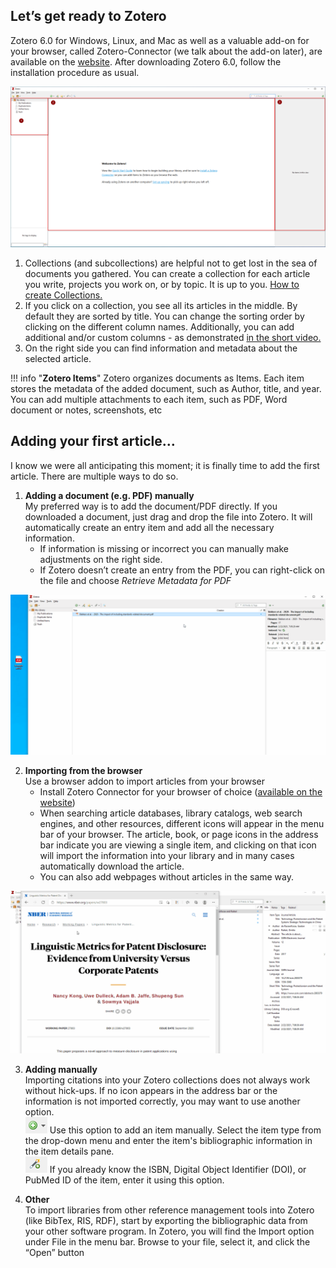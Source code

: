 ## Let’s get ready to Zotero

Zotero 6.0 for Windows, Linux, and Mac as well as a valuable add-on for your browser, called Zotero-Connector (we talk about the add-on later), are available on the [website](https://www.zotero.org/download/). After downloading Zotero 6.0, follow the installation procedure as usual.

 ![](images/02a.png)

1. Collections (and subcollections) are helpful not to get lost in the sea of documents you gathered. You can create a collection for each article you write, projects you work on, or by topic. It is up to you. [How to create Collections.](images/01collection.gif)
2. If you click on a collection, you see all its articles in the middle. By default they are sorted by title. You can change the sorting order by clicking on the different column names. Additionally, you can add additional and/or custom columns - as demonstrated [in the short video.](images/02columns.gif)
3. On the right side you can find information and metadata about the selected article.

!!! info "**Zotero Items**"
    Zotero organizes documents as Items. Each item stores the metadata of the added document, such as Author, title, and year. You can add multiple attachments to each item, such as PDF, Word document or notes, screenshots, etc


## Adding your first article…

I know we were all anticipating this moment; it is finally time to add the first article. There are multiple ways to do so.

1.	**Adding a document (e.g. PDF) manually**  
My preferred way is to add the document/PDF directly. If you downloaded a document, just drag and drop the file into Zotero. It will automatically create an entry item and add all the necessary information.
    * If information is missing or incorrect you can manually make adjustments on the right side.
    * If Zotero doesn’t create an entry from the PDF, you can right-click on the file and choose *Retrieve Metadata for PDF*

 ![](images/02-addpdf.png)


2.	**Importing from the browser**  
Use a browser addon to import articles from your browser
    * Install Zotero Connector for your browser of choice ([available on the website](https://www.zotero.org/download/))
    * When searching article databases, library catalogs, web search engines, and other resources, different icons will appear in the menu bar of your browser. The article, book, or page icons in the address bar indicate you are viewing a single item, and clicking on that icon will import the information into your library and in many cases automatically download the article.
    *	You can also add webpages without articles in the same way.

 ![](images/02-addbrowser.gif)


3.	**Adding manually**  
Importing citations into your Zotero collections does not always work without hick-ups. If no icon appears in the address bar or the information is not imported correctly, you may want to use another option.  
 ![](images/02manually1.png) Use this option to add an item manually. Select the item type from the drop-down menu and enter the item's bibliographic information in the item details pane.  
 ![](images/02manually2.png) If you already know the ISBN, Digital Object Identifier (DOI), or PubMed ID of the item, enter it using this option.



4.	**Other**  
To import libraries from other reference management tools into Zotero (like BibTex, RIS, RDF), start by exporting the bibliographic data from your other software program. In Zotero, you will find the Import option under File in the menu bar.  Browse to your file, select it, and click the “Open” button
